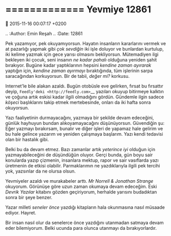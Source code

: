 =============
Yevmiye 12861
=============

:date: 2015-11-16 00:07:17 +0200

.. :Author: Emin Reşah
.. :Date:   12861

Pek yazamıyor, pek okuyamıyorsun. Hayatın insanların kararlarını vermek ve at
pazarlığı yapmak gibi *çok sevdiğin* iki işle doluyor ve bunlardan kurtulup, iki
kelime yazmak için gece yarısı olmasını bekliyorsun.  Mütemadiyen ilgi bekleyen
iki çocuk, seni insanın *ne kadar pahalı* olduğuna yeniden şahit
bırakıyor. Bugüne kadar yaptıklarının hepsini *kendine zaman ayırarak* yaptığın
için, *kendine zaman ayırmayı* bıraktığında, tüm işlerinin sarpa saracağından
korkuyorsun. Bir de tabii, *değer mi?* korkusu.

Internet'le bile alakan azaldı. Bugün otobüsle eve gelirken, fırsat bu fırsattır
deyip, `Feedly'deki <http://feedly.com>`__ yazıları okuyup bitirmeye kalktın ve
çoğuna artık eskisi kadar ilgili olmadığını gördün.  Gündemle ilgin sadece
*köşeci* başlıklarını takip etmek mertebesinde, onları da iki hafta sonra
okuyorsun.

Yazı faaliyetinin durmayacağını, yazmaya bir şekilde devam edeceğini, günlük
hayhuyun bundan alıkoyamayacağını düşünüyorsun. Güvendiğin şu: Eğer yazmayı
bırakırsam, bunalır ve diğer işleri de yapamaz hale gelirim ve bu hale gelince
yazarım ve yeniden çalışmaya başlarım. Yazı kendi tedavisi olan bir hastalık
gibi.

Belki bu da devam etmez. Bazı zamanlar artık *yeterince iyi* olduğun için
yazmayabileceğini de düşündüğün oluyor. Gerçi bunda, gün boyu sair konularda
yazıp çizmenin, insanlara mektup, rapor ve sair vasıflarda yazı üretmenin de
etkisi olabilir. Parmaklarımın ne yazdıklarıyla ilgili pek tercihi yok,
yazsınlar da ne olursa olsun.

Yevmiyeler azaldı ve murakabeler arttı. *Mr Norrell & Jonathan Strange*
okuyorum. Görünüşe göre uzun zaman okumaya devam edeceğim. Eski *Devrik Yazılar*
kitabını gözden geçiriyorum, herhalde yarısını budadıktan sonra bir şeye benzer.

Yazar milleti *seneler önce* yazdığı kitapların hala okunmasına nasıl müsaade
ediyor. Hayret.

Bir insan nasıl olur da senelerce önce yazdığını utanmadan satmaya devam
eder bilemiyorum. Belki ucunda para olunca utanmayı da bırakıyorlardır.
